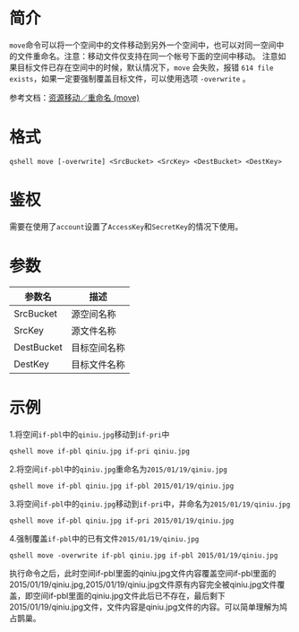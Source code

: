 # 简介

`move`命令可以将一个空间中的文件移动到另外一个空间中，也可以对同一空间中的文件重命名。注意：移动文件仅支持在同一个帐号下面的空间中移动。
注意如果目标文件已存在空间中的时候，默认情况下，`move` 会失败，报错 `614 file exists`，如果一定要强制覆盖目标文件，可以使用选项 `-overwrite` 。

参考文档：[资源移动／重命名 (move)](http://developer.qiniu.com/code/v6/api/kodo-api/rs/move.html)

# 格式

```
qshell move [-overwrite] <SrcBucket> <SrcKey> <DestBucket> <DestKey>
```

# 鉴权

需要在使用了`account`设置了`AccessKey`和`SecretKey`的情况下使用。

# 参数

|参数名|描述|
|--------|----------|
|SrcBucket|源空间名称|
|SrcKey|源文件名称|
|DestBucket|目标空间名称|
|DestKey|目标文件名称|

# 示例

1.将空间`if-pbl`中的`qiniu.jpg`移动到`if-pri`中

```
qshell move if-pbl qiniu.jpg if-pri qiniu.jpg
```

2.将空间`if-pbl`中的`qiniu.jpg`重命名为`2015/01/19/qiniu.jpg`

```
qshell move if-pbl qiniu.jpg if-pbl 2015/01/19/qiniu.jpg
```

3.将空间`if-pbl`中的`qiniu.jpg`移动到`if-pri`中，并命名为`2015/01/19/qiniu.jpg`

```
qshell move if-pbl qiniu.jpg if-pri 2015/01/19/qiniu.jpg
```

4.强制覆盖`if-pbl`中的已有文件`2015/01/19/qiniu.jpg`

```
qshell move -overwrite if-pbl qiniu.jpg if-pbl 2015/01/19/qiniu.jpg
```
执行命令之后，此时空间if-pbl里面的qiniu.jpg文件内容覆盖空间if-pbl里面的2015/01/19/qiniu.jpg,2015/01/19/qiniu.jpg文件原有内容完全被qiniu.jpg文件覆盖，即空间if-pbl里面的qiniu.jpg文件此后已不存在，最后剩下2015/01/19/qiniu.jpg文件，文件内容是qiniu.jpg文件的内容。可以简单理解为鸠占鹊巢。
